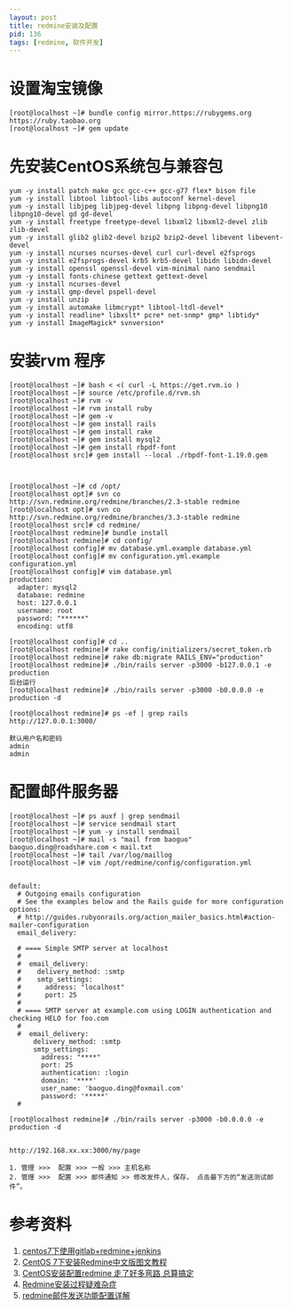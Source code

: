 ```yaml
---
layout: post
title: redmine安装及配置
pid: 136
tags: [redmine, 软件开发]
---
```

# 设置淘宝镜像

    [root@localhost ~]# bundle config mirror.https://rubygems.org https://ruby.taobao.org
    [root@localhost ~]# gem update 

# 先安装CentOS系统包与兼容包
    yum -y install patch make gcc gcc-c++ gcc-g77 flex* bison file
    yum -y install libtool libtool-libs autoconf kernel-devel
    yum -y install libjpeg libjpeg-devel libpng libpng-devel libpng10 libpng10-devel gd gd-devel
    yum -y install freetype freetype-devel libxml2 libxml2-devel zlib zlib-devel
    yum -y install glib2 glib2-devel bzip2 bzip2-devel libevent libevent-devel
    yum -y install ncurses ncurses-devel curl curl-devel e2fsprogs
    yum -y install e2fsprogs-devel krb5 krb5-devel libidn libidn-devel
    yum -y install openssl openssl-devel vim-minimal nano sendmail
    yum -y install fonts-chinese gettext gettext-devel
    yum -y install ncurses-devel
    yum -y install gmp-devel pspell-devel
    yum -y install unzip
    yum -y install automake libmcrypt* libtool-ltdl-devel*
    yum -y install readline* libxslt* pcre* net-snmp* gmp* libtidy*
    yum -y install ImageMagick* svnversion*


# 安装rvm 程序
    [root@localhost ~]# bash < <( curl -L https://get.rvm.io )
    [root@localhost ~]# source /etc/profile.d/rvm.sh
    [root@localhost ~]# rvm -v
    [root@localhost ~]# rvm install ruby
    [root@localhost ~]# gem -v
    [root@localhost ~]# gem install rails
    [root@localhost ~]# gem install rake
    [root@localhost ~]# gem install mysql2
    [root@localhost ~]# gem install rbpdf-font
    [root@localhost src]# gem install --local ./rbpdf-font-1.19.0.gem



    [root@localhost ~]# cd /opt/
    [root@localhost opt]# svn co http://svn.redmine.org/redmine/branches/2.3-stable redmine
    [root@localhost opt]# svn co http://svn.redmine.org/redmine/branches/3.3-stable redmine
    [root@localhost src]# cd redmine/
    [root@localhost redmine]# bundle install
    [root@localhost redmine]# cd config/
    [root@localhost config]# mv database.yml.example database.yml
    [root@localhost config]# mv configuration.yml.example configuration.yml
    [root@localhost config]# vim database.yml
    production:
      adapter: mysql2
      database: redmine
      host: 127.0.0.1
      username: root
      password: "******"
      encoding: utf8

    [root@localhost config]# cd ..
    [root@localhost redmine]# rake config/initializers/secret_token.rb
    [root@localhost redmine]# rake db:migrate RAILS_ENV="production"
    [root@localhost redmine]# ./bin/rails server -p3000 -b127.0.0.1 -e production
    后台运行
    [root@localhost redmine]# ./bin/rails server -p3000 -b0.0.0.0 -e production -d

    [root@localhost redmine]# ps -ef | grep rails
    http://127.0.0.1:3000/

    默认用户名和密码
    admin
    admin


# 配置邮件服务器
    [root@localhost ~]# ps auxf | grep sendmail
    [root@localhost ~]# service sendmail start
    [root@localhost ~]# yum -y install sendmail
    [root@localhost ~]# mail -s "mail from baoguo" baoguo.ding@roadshare.com < mail.txt 
    [root@localhost ~]# tail /var/log/maillog
    [root@localhost ~]# vim /opt/redmine/config/configuration.yml


    default:
      # Outgoing emails configuration
      # See the examples below and the Rails guide for more configuration options:
      # http://guides.rubyonrails.org/action_mailer_basics.html#action-mailer-configuration
      email_delivery:

      # ==== Simple SMTP server at localhost
      #
      #  email_delivery:
      #    delivery_method: :smtp
      #    smtp_settings:
      #      address: "localhost"
      #      port: 25
      #
      # ==== SMTP server at example.com using LOGIN authentication and checking HELO for foo.com
      #
      #  email_delivery:
          delivery_method: :smtp
          smtp_settings:
            address: "****"
            port: 25
            authentication: :login
            domain: '****'
            user_name: 'baoguo.ding@foxmail.com'
            password: '*****'
      #

    [root@localhost redmine]# ./bin/rails server -p3000 -b0.0.0.0 -e production -d


    http://192.168.xx.xx:3000/my/page

    1. 管理 >>>  配置 >>> 一般 >>> 主机名称 
    2. 管理 >>>  配置 >>> 邮件通知 >> 修改发件人，保存， 点击最下方的“发送测试邮件”。


# 参考资料

1. [centos7下使用gitlab+redmine+jenkins](http://blog.csdn.net/u012375924/article/details/47951173)
2. [CentOS 7下安装Redmine中文版图文教程](http://www.cr173.com/html/50478_1.html)
3. [CentOS安装配置redmine 走了好多弯路 总算搞定](https://my.oschina.net/smilelxb/blog/496763)
4. [Redmine安装过程疑难杂症](http://zengrong.net/post/1936.htm)
5. [redmine邮件发送功能配置详解](http://blog.chinaunix.net/uid-26000296-id-5047175.html)
